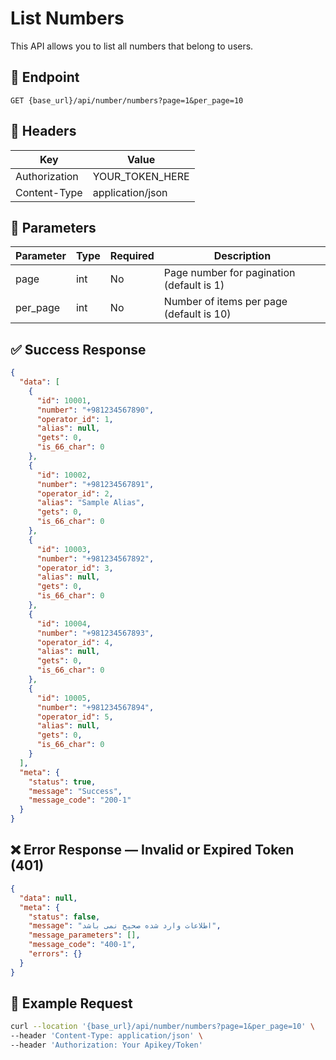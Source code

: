 # List Numbers
This API allows you to list all numbers that belong to users.

## 📍 Endpoint

```
GET {base_url}/api/number/numbers?page=1&per_page=10
```

## 🧾 Headers

| Key | Value |
| --- | ----- |
| Authorization | YOUR_TOKEN_HERE |
| Content-Type | application/json |

## 📝 Parameters

| Parameter | Type | Required | Description |
| --------- | ---- | -------- | ----------- |
| page      | int  | No       | Page number for pagination (default is 1) |
| per_page  | int  | No       | Number of items per page (default is 10) |


## ✅ Success Response

```json
{
  "data": [
    {
      "id": 10001,
      "number": "+981234567890",
      "operator_id": 1,
      "alias": null,
      "gets": 0,
      "is_66_char": 0
    },
    {
      "id": 10002,
      "number": "+981234567891",
      "operator_id": 2,
      "alias": "Sample Alias",
      "gets": 0,
      "is_66_char": 0
    },
    {
      "id": 10003,
      "number": "+981234567892",
      "operator_id": 3,
      "alias": null,
      "gets": 0,
      "is_66_char": 0
    },
    {
      "id": 10004,
      "number": "+981234567893",
      "operator_id": 4,
      "alias": null,
      "gets": 0,
      "is_66_char": 0
    },
    {
      "id": 10005,
      "number": "+981234567894",
      "operator_id": 5,
      "alias": null,
      "gets": 0,
      "is_66_char": 0
    }
  ],
  "meta": {
    "status": true,
    "message": "Success",
    "message_code": "200-1"
  }
}
```

## ❌ Error Response — Invalid or Expired Token (401)

```json
{
  "data": null,
  "meta": {
    "status": false,
    "message": "اطلاعات وارد شده صحیح نمی باشد",
    "message_parameters": [],
    "message_code": "400-1",
    "errors": {}
  }
}
```

## 🧪 Example Request

```bash
curl --location '{base_url}/api/number/numbers?page=1&per_page=10' \
--header 'Content-Type: application/json' \
--header 'Authorization: Your Apikey/Token' 
```

